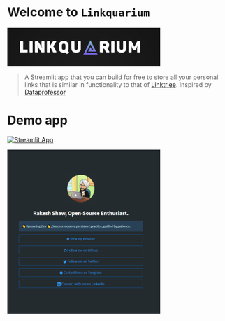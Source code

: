 # Welcome to `Linkquarium`

<img src="./images/logo.png" width="350">


> A Streamlit app that you can build for free to store all your personal links that is similar in functionality to that of [Linktr.ee](https://linktr.ee/).  Inspired by [Dataprofessor](https://github.com/dataprofessor/links)



# Demo app

[![Streamlit App](https://static.streamlit.io/badges/streamlit_badge_black_white.svg)](https://linkquarium.streamlit.app/)

<img src="./images/ss.png" width="350">






